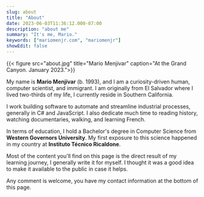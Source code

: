 ```yaml
---
slug: about
title: "About"
date: 2023-06-03T11:36:12.000-07:00
description: "about me"
summary: "It's me, Mario."
keywords: ["mariomenjr.com", "mariomenjr"]
showEdit: false
---
```


{{< figure src="about.jpg" title="Mario Menjivar" caption="At the Grand Canyon. January 2023.">}}

My name is **Mario Menjívar** (b. 1993), and I am a curiosity-driven human, computer scientist, and immigrant. I am originally from El Salvador where I lived two-thirds of my life, I currently reside in Southern California.

I work building software to automate and streamline industrial processes, generally in C# and JavaScript. I also dedicate much time to reading history, watching documentaries, walking, and learning French.

In terms of education, I hold a Bachelor's degree in Computer Science from **Western Governors University**. My first exposure to this science happened in my country at **Instituto Técnico Ricaldone**.

Most of the content you'll find on this page is the direct result of my learning journey, I generally write it for myself. I thought it was a good idea to make it available to the public in case it helps.

Any comment is welcome, you have my contact information at the bottom of this page.
